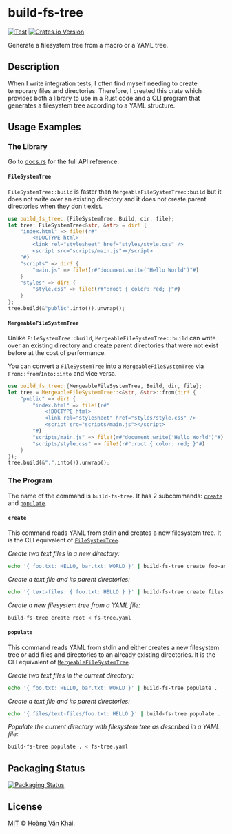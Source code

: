 # build-fs-tree

[![Test](https://github.com/KSXGitHub/build-fs-tree/workflows/Test/badge.svg)](https://github.com/KSXGitHub/build-fs-tree/actions?query=workflow%3ATest)
[![Crates.io Version](https://img.shields.io/crates/v/build-fs-tree?logo=rust)](https://crates.io/crates/build-fs-tree)

Generate a filesystem tree from a macro or a YAML tree.

## Description

When I write integration tests, I often find myself needing to create temporary files and directories. Therefore, I created this crate which provides both a library to use in a Rust code and a CLI program that generates a filesystem tree according to a YAML structure.

## Usage Examples

### The Library

Go to [docs.rs](https://docs.rs/build-fs-tree/) for the full API reference.

#### `FileSystemTree`

`FileSystemTree::build` is faster than `MergeableFileSystemTree::build` but it does not write over an existing directory and it does not create parent directories when they don't exist.

```rust
use build_fs_tree::{FileSystemTree, Build, dir, file};
let tree: FileSystemTree<&str, &str> = dir! {
    "index.html" => file!(r#"
        <!DOCTYPE html>
        <link rel="stylesheet" href="styles/style.css" />
        <script src="scripts/main.js"></script>
    "#)
    "scripts" => dir! {
        "main.js" => file!(r#"document.write('Hello World')"#)
    }
    "styles" => dir! {
        "style.css" => file!(r#":root { color: red; }"#)
    }
};
tree.build(&"public".into()).unwrap();
```

#### `MergeableFileSystemTree`

Unlike `FileSystemTree::build`, `MergeableFileSystemTree::build` can write over an existing directory and create parent directories that were not exist before at the cost of performance.

You can convert a `FileSystemTree` into a `MergeableFileSystemTree` via `From::from`/`Into::into` and vice versa.

```rust
use build_fs_tree::{MergeableFileSystemTree, Build, dir, file};
let tree = MergeableFileSystemTree::<&str, &str>::from(dir! {
    "public" => dir! {
        "index.html" => file!(r#"
            <!DOCTYPE html>
            <link rel="stylesheet" href="styles/style.css" />
            <script src="scripts/main.js"></script>
        "#)
        "scripts/main.js" => file!(r#"document.write('Hello World')"#)
        "scripts/style.css" => file!(r#":root { color: red; }"#)
    }
});
tree.build(&".".into()).unwrap();
```

### The Program

The name of the command is `build-fs-tree`. It has 2 subcommands: [`create`](#create) and [`populate`](#populate).

#### `create`

This command reads YAML from stdin and creates a new filesystem tree. It is the CLI equivalent of [`FileSystemTree`](#filesystemtree).

_Create two text files in a new directory:_

```sh
echo '{ foo.txt: HELLO, bar.txt: WORLD }' | build-fs-tree create foo-and-bar
```

_Create a text file and its parent directories:_

```sh
echo '{ text-files: { foo.txt: HELLO } }' | build-fs-tree create files
```

_Create a new filesystem tree from a YAML file:_

```sh
build-fs-tree create root < fs-tree.yaml
```

#### `populate`

This command reads YAML from stdin and either creates a new filesystem tree or add files and directories to an already existing directories. It is the CLI equivalent of [`MergeableFileSystemTree`](#mergeablefilesystemtree).

_Create two text files in the current directory:_

```sh
echo '{ foo.txt: HELLO, bar.txt: WORLD }' | build-fs-tree populate .
```

_Create a text file and its parent directories:_

```sh
echo '{ files/text-files/foo.txt: HELLO }' | build-fs-tree populate .
```

_Populate the current directory with filesystem tree as described in a YAML file:_

```sh
build-fs-tree populate . < fs-tree.yaml
```

## Packaging Status

[![Packaging Status](https://repology.org/badge/vertical-allrepos/build-fs-tree.svg)](https://repology.org/project/build-fs-tree/versions)

## License

[MIT](https://git.io/JOkew) © [Hoàng Văn Khải](https://ksxgithub.github.io/).
